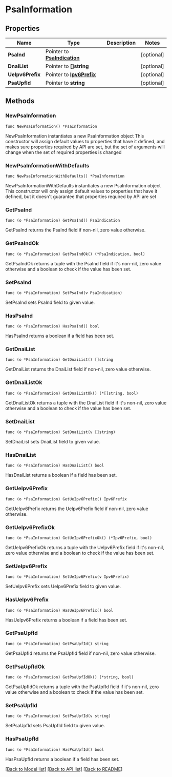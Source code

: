 # PsaInformation

## Properties

Name | Type | Description | Notes
------------ | ------------- | ------------- | -------------
**PsaInd** | Pointer to [**PsaIndication**](PsaIndication.md) |  | [optional] 
**DnaiList** | Pointer to **[]string** |  | [optional] 
**UeIpv6Prefix** | Pointer to [**Ipv6Prefix**](Ipv6Prefix.md) |  | [optional] 
**PsaUpfId** | Pointer to **string** |  | [optional] 

## Methods

### NewPsaInformation

`func NewPsaInformation() *PsaInformation`

NewPsaInformation instantiates a new PsaInformation object
This constructor will assign default values to properties that have it defined,
and makes sure properties required by API are set, but the set of arguments
will change when the set of required properties is changed

### NewPsaInformationWithDefaults

`func NewPsaInformationWithDefaults() *PsaInformation`

NewPsaInformationWithDefaults instantiates a new PsaInformation object
This constructor will only assign default values to properties that have it defined,
but it doesn't guarantee that properties required by API are set

### GetPsaInd

`func (o *PsaInformation) GetPsaInd() PsaIndication`

GetPsaInd returns the PsaInd field if non-nil, zero value otherwise.

### GetPsaIndOk

`func (o *PsaInformation) GetPsaIndOk() (*PsaIndication, bool)`

GetPsaIndOk returns a tuple with the PsaInd field if it's non-nil, zero value otherwise
and a boolean to check if the value has been set.

### SetPsaInd

`func (o *PsaInformation) SetPsaInd(v PsaIndication)`

SetPsaInd sets PsaInd field to given value.

### HasPsaInd

`func (o *PsaInformation) HasPsaInd() bool`

HasPsaInd returns a boolean if a field has been set.

### GetDnaiList

`func (o *PsaInformation) GetDnaiList() []string`

GetDnaiList returns the DnaiList field if non-nil, zero value otherwise.

### GetDnaiListOk

`func (o *PsaInformation) GetDnaiListOk() (*[]string, bool)`

GetDnaiListOk returns a tuple with the DnaiList field if it's non-nil, zero value otherwise
and a boolean to check if the value has been set.

### SetDnaiList

`func (o *PsaInformation) SetDnaiList(v []string)`

SetDnaiList sets DnaiList field to given value.

### HasDnaiList

`func (o *PsaInformation) HasDnaiList() bool`

HasDnaiList returns a boolean if a field has been set.

### GetUeIpv6Prefix

`func (o *PsaInformation) GetUeIpv6Prefix() Ipv6Prefix`

GetUeIpv6Prefix returns the UeIpv6Prefix field if non-nil, zero value otherwise.

### GetUeIpv6PrefixOk

`func (o *PsaInformation) GetUeIpv6PrefixOk() (*Ipv6Prefix, bool)`

GetUeIpv6PrefixOk returns a tuple with the UeIpv6Prefix field if it's non-nil, zero value otherwise
and a boolean to check if the value has been set.

### SetUeIpv6Prefix

`func (o *PsaInformation) SetUeIpv6Prefix(v Ipv6Prefix)`

SetUeIpv6Prefix sets UeIpv6Prefix field to given value.

### HasUeIpv6Prefix

`func (o *PsaInformation) HasUeIpv6Prefix() bool`

HasUeIpv6Prefix returns a boolean if a field has been set.

### GetPsaUpfId

`func (o *PsaInformation) GetPsaUpfId() string`

GetPsaUpfId returns the PsaUpfId field if non-nil, zero value otherwise.

### GetPsaUpfIdOk

`func (o *PsaInformation) GetPsaUpfIdOk() (*string, bool)`

GetPsaUpfIdOk returns a tuple with the PsaUpfId field if it's non-nil, zero value otherwise
and a boolean to check if the value has been set.

### SetPsaUpfId

`func (o *PsaInformation) SetPsaUpfId(v string)`

SetPsaUpfId sets PsaUpfId field to given value.

### HasPsaUpfId

`func (o *PsaInformation) HasPsaUpfId() bool`

HasPsaUpfId returns a boolean if a field has been set.


[[Back to Model list]](../README.md#documentation-for-models) [[Back to API list]](../README.md#documentation-for-api-endpoints) [[Back to README]](../README.md)


